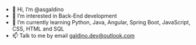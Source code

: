 - 👋 Hi, I’m @asgaldino
- 👀 I’m interested in Back-End development
- 🌱 I’m currently learning Python, Java, Angular, Spring Boot, JavaScript, CSS, HTML and SQL
- 📫 Talk to me by email galdino.dev@outlook.com

<!---
asgaldino/asgaldino is a ✨ special ✨ repository because its `README.md` (this file) appears on your GitHub profile.
You can click the Preview link to take a look at your changes.
--->
